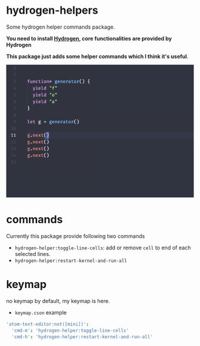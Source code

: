 # hydrogen-helpers

Some hydrogen helper commands package.

**You need to install [Hydrogen](https://atom.io/packages/hydrogen), core functionalities are provided by Hydrogen**  

**This package just adds some helper commands which I think it's useful**.  

![](https://github.com/t9md/t9md/blob/8ddfc44e22a50436e52245fc3271656c29c745ea/img/hydrogen-helpers.gif?raw=true)

# commands

Currently this package provide following two commands

- `hydrogen-helper:toggle-line-cells`: add or remove `cell` to end of each selected lines.
- `hydrogen-helper:restart-kernel-and-run-all`

# keymap

no keymap by default, my keymap is here.

- `keymap.cson` example

```coffeescript
'atom-text-editor:not([mini])':
  'cmd-m': 'hydrogen-helper:toggle-line-cells'
  'cmd-h': 'hydrogen-helper:restart-kernel-and-run-all'
```
